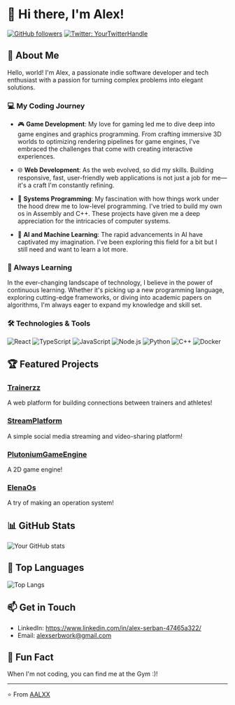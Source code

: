 # 👋 Hi there, I'm Alex!

[![GitHub followers](https://img.shields.io/github/followers/AALXX?label=Follow&style=social)](https://github.com/AALXX)
[![Twitter: YourTwitterHandle](https://img.shields.io/twitter/follow/S3RBVN?style=social)](https://x.com/S3RBVN)

## 🚀 About Me
Hello, world! I'm Alex, a passionate indie software developer and tech enthusiast with a passion for turning complex problems into elegant solutions.

### 💻 My Coding Journey

- 🎮 **Game Development**: My love for gaming led me to dive deep into game engines and graphics programming. From crafting immersive 3D worlds to optimizing rendering pipelines for game engines, I've embraced the challenges that come with creating interactive experiences.

- 🌐 **Web Development**: As the web evolved, so did my skills. Building responsive, fast, user-friendly web applications is not just a job for me—it's a craft I'm constantly refining.

- 🔧 **Systems Programming**: My fascination with how things work under the hood drew me to low-level programming. I've tried to build my own os in Assembly and C++. These projects have given me a deep appreciation for the intricacies of computer systems.

- 🤖 **AI and Machine Learning**: The rapid advancements in AI have captivated my imagination. I've been exploring this field for a bit but I still need and want to learn a lot more.

### 🌱 Always Learning

In the ever-changing landscape of technology, I believe in the power of continuous learning. Whether it's picking up a new programming language, exploring cutting-edge frameworks, or diving into academic papers on algorithms, I'm always eager to expand my knowledge and skill set.


### 🛠️ Technologies & Tools
![React](https://img.shields.io/badge/-React-61DAFB?style=flat-square&logo=react&logoColor=black)
![TypeScript](https://img.shields.io/badge/-TypeScript-007ACC?style=flat-square&logo=typescript&logoColor=white)
![JavaScript](https://img.shields.io/badge/-JavaScript-F7DF1E?style=flat-square&logo=javascript&logoColor=black)
![Node.js](https://img.shields.io/badge/-Node.js-339933?style=flat-square&logo=node.js&logoColor=white)
![Python](https://img.shields.io/badge/-Python-3776AB?style=flat-square&logo=python&logoColor=white)
![C++](https://img.shields.io/badge/-C++-00599C?style=flat-square&logo=c%2B%2B)
![Docker](https://img.shields.io/badge/-Docker-2496ED?style=flat-square&logo=docker&logoColor=white)

## 🏆 Featured Projects

### [Trainerzz](https://github.com/AALXX?tab=repositories)
A web platform for building connections between trainers and athletes! 

### [StreamPlatform](https://github.com/AALXX/StreamPlatform)
A simple social media streaming and video-sharing platform!

### [PlutoniumGameEngine](https://github.com/AALXX/PlutoniumGameEngine)
A 2D game engine!

### [ElenaOs](https://github.com/AALXX/ElenaOs)
A try of making an operation system! 

## 📊 GitHub Stats

![Your GitHub stats](https://github-readme-stats.vercel.app/api?username=AALXX&show_icons=true&theme=radical)

## 🌟 Top Languages

![Top Langs](https://github-readme-stats.vercel.app/api/top-langs/?username=AALXX&layout=compact&theme=radical)

## 📫 Get in Touch
- LinkedIn: https://www.linkedin.com/in/alex-serban-47465a322/
- Email: alexserbwork@gmail.com

## 🎉 Fun Fact
When I'm not coding, you can find me at the Gym :)!

---

⭐️ From [AALXX](https://github.com/AALXX)
